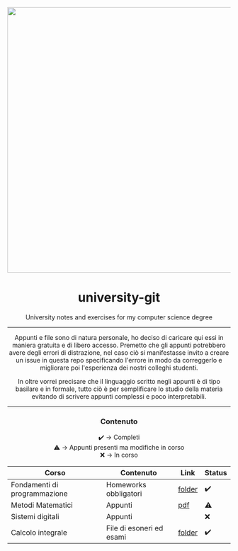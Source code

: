 <p align="center">
   <img src="https://user-images.githubusercontent.com/40722616/173250237-1430a661-74e5-4843-a584-a4af1ce7d763.png"
    style="width:15vh">

</p>

<h1 align="center">university-git</h1>
<p align="center">University notes and exercises for my computer science degree</p>

__________

<p align="center">Appunti e file sono di natura personale, ho deciso di caricare qui essi in maniera gratuita e di libero accesso. Premetto che gli appunti potrebbero avere degli errori di distrazione, nel caso ciò si manifestasse invito a creare un issue in questa repo specificando l'errore in modo da correggerlo e migliorare poi l'esperienza dei nostri colleghi studenti.</p>
<p align="center">In oltre vorrei precisare che il linguaggio scritto negli appunti è di tipo basilare e in formale, tutto ciò è per semplificare lo studio della materia evitando di scrivere appunti complessi e poco interpretabili.</p>

__________

<h3 align="center">Contenuto</h3>
<div align="center">

:heavy_check_mark: → Completi \
:warning: → Appunti presenti ma modifiche in corso \
:x: → In corso 

Corso | Contenuto | Link | Status
--- | --- | --- | ---
Fondamenti di programmazione | Homeworks obbligatori | [folder](/fondamenti-di-programmazione) | :heavy_check_mark:
Metodi Matematici | Appunti | [pdf](/metodi-matematici/appunti.pdf) | :warning:
Sistemi digitali | Appunti | | :x:
Calcolo integrale | File di esoneri ed esami | [folder](/calcolo-integrale) | :heavy_check_mark:

</div>
